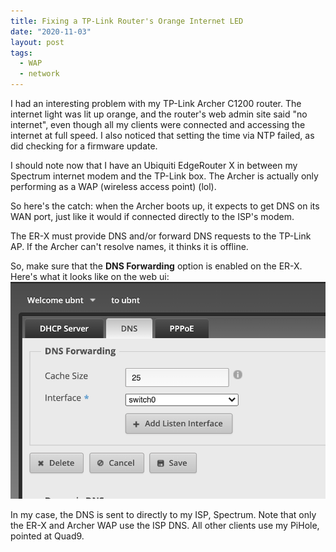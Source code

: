```yaml
---
title: Fixing a TP-Link Router's Orange Internet LED
date: "2020-11-03"
layout: post
tags:
  - WAP
  - network
---
```


I had an interesting problem with my TP-Link Archer C1200 router. The internet light was lit up orange, and the router's web admin site said "no internet", even though all my clients were connected and accessing the internet at full speed. I also noticed that setting the time via NTP failed, as did checking for a firmware update.

I should note now that I have an Ubiquiti EdgeRouter X in between my Spectrum internet modem and the TP-Link box. The Archer is actually only performing as a WAP (wireless access point) (lol).

So here's the catch: when the Archer boots up, it expects to get DNS on its WAN port, just like it would if connected directly to the ISP's modem.

The ER-X must provide DNS and/or forward DNS requests to the TP-Link AP. If the Archer can't resolve names, it thinks it is offline.

So, make sure that the **DNS Forwarding** option is enabled on the ER-X. Here's what it looks like on the web ui:
![](2020-11-03-09-29-59.png)

In my case, the DNS is sent to directly to my ISP, Spectrum. Note that only the ER-X and Archer WAP use the ISP DNS. All other clients use my PiHole, pointed at Quad9.
